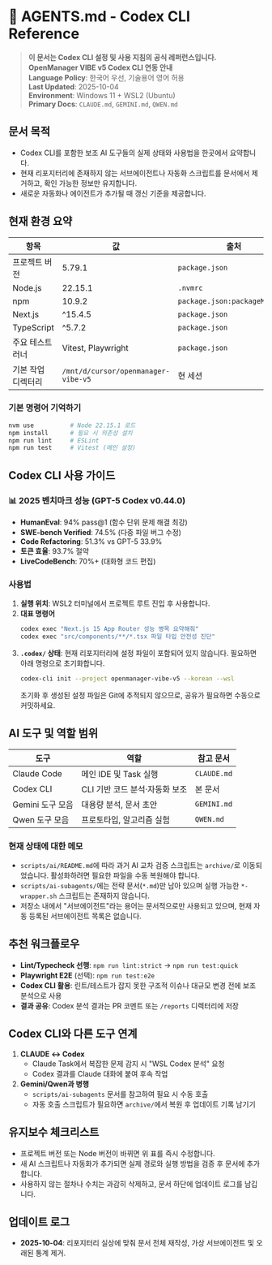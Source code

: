 <!--
Codex configuration reference for OpenManager VIBE v5
Maintained for active Codex CLI usage in WSL2
-->

# 🤖 AGENTS.md - Codex CLI Reference

> **이 문서는 Codex CLI 설정 및 사용 지침의 공식 레퍼런스입니다.**  
> **OpenManager VIBE v5 Codex CLI 연동 안내**  
> **Language Policy**: 한국어 우선, 기술용어 영어 허용  
> **Last Updated**: 2025-10-04  
> **Environment**: Windows 11 + WSL2 (Ubuntu)  
> **Primary Docs**: `CLAUDE.md`, `GEMINI.md`, `QWEN.md`

## 문서 목적
- Codex CLI를 포함한 보조 AI 도구들의 실제 상태와 사용법을 한곳에서 요약합니다.
- 현재 리포지터리에 존재하지 않는 서브에이전트나 자동화 스크립트를 문서에서 제거하고, 확인 가능한 정보만 유지합니다.
- 새로운 자동화나 에이전트가 추가될 때 갱신 기준을 제공합니다.

## 현재 환경 요약
| 항목 | 값 | 출처 |
| --- | --- | --- |
| 프로젝트 버전 | 5.79.1 | `package.json` |
| Node.js | 22.15.1 | `.nvmrc` |
| npm | 10.9.2 | `package.json:packageManager` |
| Next.js | ^15.4.5 | `package.json` |
| TypeScript | ^5.7.2 | `package.json` |
| 주요 테스트 러너 | Vitest, Playwright | `package.json` |
| 기본 작업 디렉터리 | `/mnt/d/cursor/openmanager-vibe-v5` | 현 세션 |

### 기본 명령어 기억하기
```bash
nvm use          # Node 22.15.1 로드
npm install      # 필요 시 의존성 설치
npm run lint     # ESLint
npm run test     # Vitest (메인 설정)
```

## Codex CLI 사용 가이드

### 📊 2025 벤치마크 성능 (GPT-5 Codex v0.44.0)
- **HumanEval**: 94% pass@1 (함수 단위 문제 해결 최강)
- **SWE-bench Verified**: 74.5% (다중 파일 버그 수정)
- **Code Refactoring**: 51.3% vs GPT-5 33.9%
- **토큰 효율**: 93.7% 절약
- **LiveCodeBench**: 70%+ (대화형 코드 편집)

### 사용법
1. **실행 위치**: WSL2 터미널에서 프로젝트 루트 진입 후 사용합니다.
2. **대표 명령어**
   ```bash
   codex exec "Next.js 15 App Router 성능 병목 요약해줘"
   codex exec "src/components/**/*.tsx 파일 타입 안전성 진단"
   ```
3. **`.codex/` 상태**: 현재 리포지터리에 설정 파일이 포함되어 있지 않습니다. 필요하면 아래 명령으로 초기화합니다.
   ```bash
   codex-cli init --project openmanager-vibe-v5 --korean --wsl
   ```
   초기화 후 생성된 설정 파일은 Git에 추적되지 않으므로, 공유가 필요하면 수동으로 커밋하세요.

## AI 도구 및 역할 범위
| 도구 | 역할 | 참고 문서 |
| --- | --- | --- |
| Claude Code | 메인 IDE 및 Task 실행 | `CLAUDE.md` |
| Codex CLI | CLI 기반 코드 분석·자동화 보조 | 본 문서 |
| Gemini 도구 모음 | 대용량 분석, 문서 초안 | `GEMINI.md` |
| Qwen 도구 모음 | 프로토타입, 알고리즘 실험 | `QWEN.md` |

### 현재 상태에 대한 메모
- `scripts/ai/README.md`에 따라 과거 AI 교차 검증 스크립트는 `archive/`로 이동되었습니다. 활성화하려면 필요한 파일을 수동 복원해야 합니다.
- `scripts/ai-subagents/`에는 전략 문서(`*.md`)만 남아 있으며 실행 가능한 `*-wrapper.sh` 스크립트는 존재하지 않습니다.
- 저장소 내에서 "서브에이전트"라는 용어는 문서적으로만 사용되고 있으며, 현재 자동 등록된 서브에이전트 목록은 없습니다.

## 추천 워크플로우
- **Lint/Typecheck 선행**: `npm run lint:strict` → `npm run test:quick`
- **Playwright E2E** (선택): `npm run test:e2e`
- **Codex CLI 활용**: 린트/테스트가 잡지 못한 구조적 이슈나 대규모 변경 전에 보조 분석으로 사용
- **결과 공유**: Codex 분석 결과는 PR 코멘트 또는 `/reports` 디렉터리에 저장

## Codex CLI와 다른 도구 연계
1. **CLAUDE ↔ Codex**
   - Claude Task에서 복잡한 문제 감지 시 "WSL Codex 분석" 요청
   - Codex 결과를 Claude 대화에 붙여 후속 작업
2. **Gemini/Qwen과 병행**
   - `scripts/ai-subagents` 문서를 참고하여 필요 시 수동 호출
   - 자동 호출 스크립트가 필요하면 `archive/`에서 복원 후 업데이트 기록 남기기

## 유지보수 체크리스트
- 프로젝트 버전 또는 Node 버전이 바뀌면 위 표를 즉시 수정합니다.
- 새 AI 스크립트나 자동화가 추가되면 실제 경로와 실행 방법을 검증 후 문서에 추가합니다.
- 사용하지 않는 절차나 수치는 과감히 삭제하고, 문서 하단에 업데이트 로그를 남깁니다.

## 업데이트 로그
- **2025-10-04**: 리포지터리 실상에 맞춰 문서 전체 재작성, 가상 서브에이전트 및 오래된 통계 제거.
